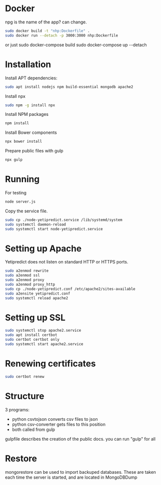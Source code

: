 # Dockernpg is the name of the app? can change.```bashsudo docker build -t "nhp:Dockerfile" .sudo docker run --detach -p 3000:3000 nhp:Dockerfile```or just sudo docker-compose buildsudo docker-compose up --detach# InstallationInstall APT dependencies:```bashsudo apt install nodejs npm build-essential mongodb apache2```Install npx```bashsudo npm -g install npx```Install NPM packages```bashnpm install```Install Bower components```bashnpx bower install```Prepare public files with gulp```bashnpx gulp```# RunningFor testing```bashnode server.js```Copy the service file.```bashsudo cp ./node-yetipredict.service /lib/systemd/systemsudo systemctl daemon-reloadsudo systemctl start node-yetipredict.service```# Setting up ApacheYetipredict does not listen on standard HTTP or HTTPS ports.```bashsudo a2enmod rewritesudo a2enmod sslsudo a2enmod proxysudo a2enmod proxy_httpsudo cp ./node-yetipredict.conf /etc/apache2/sites-availablesudo a2ensite yetipredict.confsudo systemctl reload apache2```# Setting up SSL```bashsudo systemctl stop apache2.servicesudo apt install certbotsudo certbot certbot onlysudo systemctl start apache2.service```# Renewing certificates```bashsudo certbot renew```# Structure3 programs:+ python csvtojson converts csv files to json+ python csv-converter gets files to this position+ both called from gulpgulpfile describes the creation of the public docs. you can run "gulp" for all# Restoremongorestore can be used to import backuped databases. These are taken each time the server is started, and are located in MongoDBDump